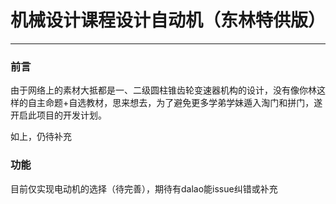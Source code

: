 # 机械设计课程设计自动机（东林特供版）

-----

### 前言

由于网络上的素材大抵都是一、二级圆柱锥齿轮变速器机构的设计，没有像你林这样的自主命题+自选教材，思来想去，为了避免更多学弟学妹遁入淘门和拼门，遂开启此项目的开发计划。

如上，仍待补充

### 功能

目前仅实现电动机的选择（待完善），期待有dalao能issue纠错或补充